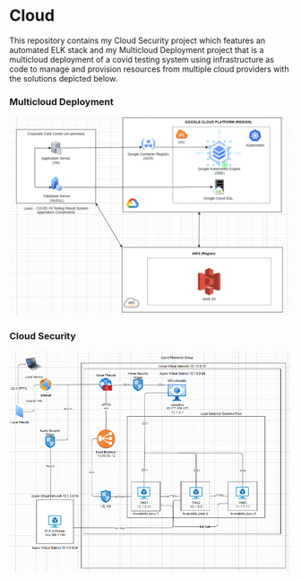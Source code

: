 # Cloud

This repository contains my Cloud Security project which features an automated ELK stack and my Multicloud Deployment project that is a multicloud deployment of a covid testing system using infrastructure as code to manage and provision resources from multiple cloud providers with the solutions depicted below.

### Multicloud Deployment
![Diagram](https://github.com/aele1401/Cloud/blob/master/Multicloud/Images/solution_architecture.png)

### Cloud Security
![Diagram](https://github.com/aele1401/Cloud-Security/blob/main/ELK/Diagrams/ELK_NET_Diagram.PNG)
